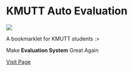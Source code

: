 # KMUTT Auto Evaluation
[![](https://data.jsdelivr.com/v1/package/npm/kmutt-auto-evaluation/badge)](https://www.jsdelivr.com/package/npm/kmutt-auto-evaluation)

A bookmarklet for KMUTT students :>

Make **Evaluation System** Great Again

[Visit Page](http://pixelart7.github.io/KMUTT-Auto-Evaluation/)

